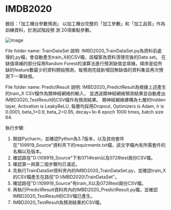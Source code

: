 # IMDB2020
題目：「加工機台參數預測」
以加工機台完整的「加工參數」和「加工品質」作為訓練資料，於測試階段預
測 20項重點參數。

![image](file://D:/ML/IMDB%E6%B5%81%E7%A8%8B%E5%9C%96/readme.JPG)


File folder name: TrainDataSet
說明:
IMBD2020_TrainDataSet.py為資料前處理的,py檔，會自動產生train_X的CSV檔，該檔案為資料清理完後的Data set。
在缺值填補的部分採用Random Forest的演算法進行預測缺值並填補，順序是從所缺的feature數最少的資料開始預測，每預測完就新增回無缺值的資料集並再次預測下一筆缺值。

File folder name: PredictResult
說明:
IMBD2020_PredictResult為根據上述產生的train_X CSV檔作為類神經網絡的輸入，
並透過類神經網絡預測結果並自動產出IMBD2020_TestResult的CSV檔作為預測結果。
類神經網絡建構為七層的hidden layer, Activation is LeakyReLU, 每層均採用Dropout, Optimizers is Adam, lr is 0.0001, beta_1=0.9, beta_2=0.95, decay=1e-6
epoch 1000 times, batch size 64.


執行步驟:
1. 開啟Pycharm，並確認Python為3.7版本，以及其他套件在"109919_Source"資料夾下的requirments.txt檔，該文字檔內有所需套件的名稱以及版本。
2. 確認路徑"D:\109919_Source"下有0714train以及0728test兩份CSV檔。
3. 確認第一與第二個步驟均已滿足。
4. 先執行TrainDataSet資料夾內的IMBD2020_TrainDataSet.py，並確認train_X的CSV檔產生在路徑"D:\IMBD2020\TrainDataSet"。
5. 確認路徑"D:\109919_Source"有train_X以及0728test兩份CSV檔。
6. 再執行PredictResult資料夾內的IMBD2020_PredictResult.py檔，並確認IMBD2020_TestResult的CSV檔已產生。
7. IMBD2020_TestResult為預測結果的CSV檔。

